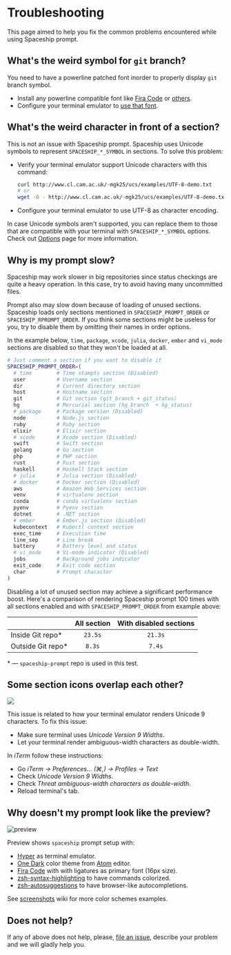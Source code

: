 # Troubleshooting

This page aimed to help you fix the common problems encountered while using Spaceship prompt.

## What's the weird symbol for `git` branch?

You need to have a powerline patched font inorder to properly display `git` branch symbol.

* Install any powerline compatible font like [Fira Code](https://github.com/tonsky/FiraCode) or [others](https://github.com/powerline/fonts).
* Configure your terminal emulator to [use that font](https://powerline.readthedocs.io/en/master/troubleshooting/osx.html).

## What's the weird character in front of a section?

This is not an issue with Spaceship prompt. Spaceship uses Unicode symbols to represent `SPACESHIP_*_SYMBOL` in sections. To solve this problem:

* Verify your terminal emulator support Unicode characters with this command:
  ```zsh
  curl http://www.cl.cam.ac.uk/~mgk25/ucs/examples/UTF-8-demo.txt
  # or
  wget -O - http://www.cl.cam.ac.uk/~mgk25/ucs/examples/UTF-8-demo.txt
  ```
* Configure your terminal emulator to use UTF-8 as character encoding.

In case Unicode symbols aren't supported, you can replace them to those that are compatible with your terminal with `SPACESHIP_*_SYMBOL` options. Check out [Options](./docs/Options.md) page for more information.

## Why is my prompt slow?

Spaceship may work slower in big repositories since status checkings are quite a heavy operation. In this case, try to avoid having many uncommitted files.

Prompt also may slow down because of loading of unused sections. Spaceship loads only sections mentioned in `SPACESHIP_PROMPT_ORDER` or `SPACESHIP_RPROMPT_ORDER`. If you think some sections might be useless for you, try to disable them by omitting their names in order options.

In the example below, `time`, `package`, `xcode`, `julia`, `docker`, `ember` and `vi_mode` sections are disabled so that they won't be loaded at all.

```zsh
# Just comment a section if you want to disable it
SPACESHIP_PROMPT_ORDER=(
  # time        # Time stampts section (Disabled)
  user          # Username section
  dir           # Current directory section
  host          # Hostname section
  git           # Git section (git_branch + git_status)
  hg            # Mercurial section (hg_branch  + hg_status)
  # package     # Package version (Disabled)
  node          # Node.js section
  ruby          # Ruby section
  elixir        # Elixir section
  # xcode       # Xcode section (Disabled)
  swift         # Swift section
  golang        # Go section
  php           # PHP section
  rust          # Rust section
  haskell       # Haskell Stack section
  # julia       # Julia section (Disabled)
  # docker      # Docker section (Disabled)
  aws           # Amazon Web Services section
  venv          # virtualenv section
  conda         # conda virtualenv section
  pyenv         # Pyenv section
  dotnet        # .NET section
  # ember       # Ember.js section (Disabled)
  kubecontext   # Kubectl context section
  exec_time     # Execution time
  line_sep      # Line break
  battery       # Battery level and status
  # vi_mode     # Vi-mode indicator (Disabled)
  jobs          # Background jobs indicator
  exit_code     # Exit code section
  char          # Prompt character
)
```

Disabling a lot of unused section may achieve a significant performance boost. Here's a comparison of rendering Spaceship prompt 100 times with all sections enabled and with `SPACESHIP_PROMPT_ORDER` from example above:

|                   | All section | With disabled sections |
| :---------------- | :---------: | :--------------------: |
| Inside Git repo*  |   `23.5s`   |         `21.3s`        |
| Outside Git repo* |    `8.3s`   |          `7.4s`        |

\* — `spaceship-prompt` repo is used in this test.

## Some section icons overlap each other?

![](https://user-images.githubusercontent.com/3459374/34945188-1f6398be-fa0b-11e7-9845-a744bc3e148d.png)

This issue is related to how your terminal emulator renders Unicode 9 characters. To fix this issue:

* Make sure terminal uses _Unicode Version 9 Widths_.
* Let your terminal render ambiguous-width characters as double-width.

In _iTerm_ follow these instructions:

* Go _iTerm → Preferences… (⌘,) → Profiles → Text_
* Check _Unicode Version 9 Widths_.
* Check _Threat ambiguous-width characters as double-width_.
* Reload terminal's tab.

## Why doesn't my prompt look like the preview?

![preview](../preview.gif)

Preview shows `spaceship` prompt setup with:

* [Hyper](https://hyper.is) as terminal emulator.
* [One Dark](https://www.npmjs.com/package/hyperterm-atom-dark) color theme from [Atom](https://atom.io/) editor.
* [Fira Code](https://github.com/tonsky/FiraCode) with with ligatures as primary font (16px size).
* [zsh-syntax-highlighting](https://github.com/zsh-users/zsh-syntax-highlighting) to have commands colorized.
* [zsh-autosuggestions](https://github.com/zsh-users/zsh-autosuggestions) to have browser-like autocompletions.

See [screenshots](https://github.com/denysdovhan/spaceship-prompt/wiki/Screenshots) wiki for more color schemes examples.

## Does not help?

If any of above does not help, please, [file an issue](https://github.com/denysdovhan/spaceship-prompt/issues/new), describe your problem and we will gladly help you.
